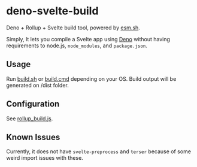 # deno-svelte-build
Deno + Rollup + Svelte build tool, powered by [esm.sh](https://esm.sh/).

Simply, It lets you compile a Svelte app using [Deno](https://deno.land/) without having requirements to node.js, `node_modules`, and `package.json`.

## Usage
Run [build.sh](/build.sh) or [build.cmd](/build.cmd) depending on your OS.
Build output will be generated on /dist folder.

## Configuration
See [rollup_build.js](/rollup_build.js).

## Known Issues
Currently, it does not have `svelte-preprocess` and `terser` because of some weird import issues with these.
